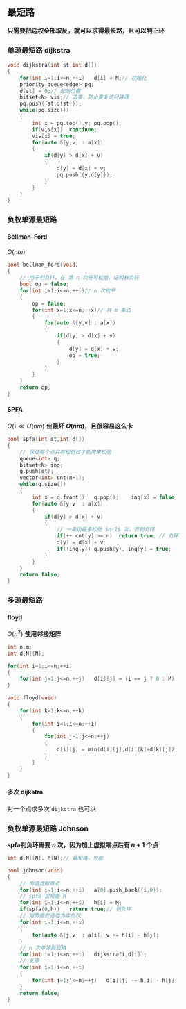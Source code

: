 ## 最短路
**只需要把边权全部取反，就可以求得最长路，且可以判正环**
### 单源最短路 dijkstra

```cpp
void dijkstra(int st,int d[])
{
	for(int i=1;i<=n;++i)	d[i] = M;// 初始化
	priority_queue<edge> pq;
	d[st] = 0;// 起始位置
	bitset<N> vis;// 去重，防止重复访问降速
	pq.push({st,d[st]});
	while(pq.size())
	{
		int x = pq.top().y;	pq.pop();
		if(vis[x])	continue;
		vis[x] = true;
		for(auto &[y,v] : a[x])
		{
			if(d[y] > d[x] + v)
			{
				d[y] = d[x] + v;
				pq.push({y,d[y]});
			}
		}
	}
}
```

### 负权单源最短路 
#### Bellman–Ford
$O(nm)$
```cpp
bool bellman_ford(void)
{
    // 用于判负环，在 第 n 次任可松弛，证明有负环
	bool op = false;
	for(int i=1;i<=n;++i)// n 次枚举
	{
		op = false;
		for(int x=1;x<=n;++x)// 共 m 条边
		{
			for(auto &[y,v] : a[x])
			{
				if(d[y] > d[x] + v)
				{
					d[y] = d[x] + v;
					op = true;					
				}
			}
		}
	}
	return op;
}
```
#### SPFA
$O() \ll O(nm)$ 但**最坏 $O(nm)$，且很容易这么卡**
```cpp
bool spfa(int st,int d[])
{
    // 保证每个点只有松弛过才能用来松弛
	queue<int> q;
	bitset<N> inq;
	q.push(st);
	vector<int> cnt(n+1);
	while(q.size())
	{
		int x = q.front();	q.pop();	inq[x] = false;
		for(auto &[y,v] : a[x])
		{
			if(d[y] > d[x] + v)
			{
                // 一条边最多松弛 $n-1$ 次，否则负环
				if(++ cnt[y] >= n)	return true; // 负环
				d[y] = d[x] + v;
				if(!inq[y])	q.push(y), inq[y] = true;
			}
		}
	}
	return false;
}
```

### 多源最短路 
#### floyd
$O(n^3)$
**使用邻接矩阵**
```cpp
int n,m;
int d[N][N];

for(int i=1;i<=n;++i)
{
    for(int j=1;j<=n;++j)	d[i][j] = (i == j ? 0 : M);
}

void floyd(void)
{
	for(int k=1;k<=n;++k)
	{
		for(int i=1;i<=n;++i)
		{
			for(int j=1;j<=n;++j)
			{
				d[i][j] = min(d[i][j],d[i][k]+d[k][j]);
			}
		}
	}
}
```

#### 多次 dijkstra
对一个点求多次 `dijkstra` 也可以

### 负权单源最短路 Johnson
**spfa判负环需要 $n$ 次，因为加上虚拟零点后有 $n+1$ 个点**
```cpp
int d[N][N], h[N];// 最短路，势能

bool johnson(void)
{
	// 构造虚拟零点
	for(int i=1;i<=n;++i)	a[0].push_back({i,0});
	// spfa 求势能 h
	for(int i=1;i<=n;++i)	h[i] = M;
	if(spfa(0,h))	return true;// 判负环
	// 用势能改造边为非负权
	for(int i=1;i<=n;++i)
	{
		for(auto &[j,v] : a[i])	v += h[i] - h[j];
	}
	// n 次单源最短路
	for(int i=1;i<=n;++i)	dijkstra(i,d[i]);
	// 复原
	for(int i=1;i<=n;++i)
	{
		for(int j=1;j<=n;++j)	d[i][j] -= h[i] - h[j];
	}
	return false;
}
```